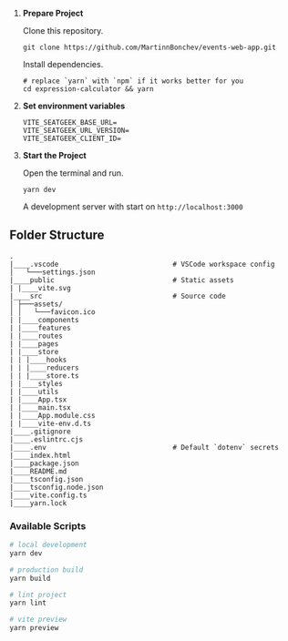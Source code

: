 1.  **Prepare Project**

    Clone this repository.

    ```
    git clone https://github.com/MartinnBonchev/events-web-app.git
    ```

    Install dependencies.

    ```
    # replace `yarn` with `npm` if it works better for you
    cd expression-calculator && yarn
    ```

2.  **Set environment variables**

    ```.env
    VITE_SEATGEEK_BASE_URL=
    VITE_SEATGEEK_URL_VERSION=
    VITE_SEATGEEK_CLIENT_ID=
    ```

3.  **Start the Project**

    Open the terminal and run.

    ```
    yarn dev
    ```

    A development server with start on `http://localhost:3000`

## Folder Structure

```
.
|____.vscode                            # VSCode workspace config
│   └───settings.json
|____public                             # Static assets
| |____vite.svg
|____src                                # Source code
│ ├───assets/
│ │   └───favicon.ico
| |____components
| |____features
| |____routes
| |____pages
| |____store
| | |____hooks
| | |____reducers
| | |____store.ts
| |____styles
| |____utils
| |____App.tsx
| |____main.tsx
| |____App.module.css
| |____vite-env.d.ts
|____.gitignore
|____.eslintrc.cjs
|____.env                               # Default `dotenv` secrets
|____index.html
|____package.json
|____README.md
|____tsconfig.json
|____tsconfig.node.json
|____vite.config.ts
|____yarn.lock

```

### Available Scripts

```bash
# local development
yarn dev

# production build
yarn build

# lint project
yarn lint

# vite preview
yarn preview
```
